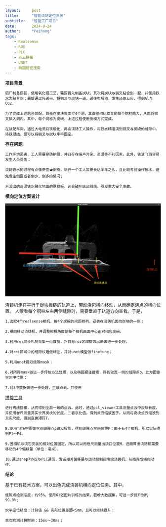 ```yaml
---
layout:     post
title:      "智能浇铸定位系统"
subtitle:   "智能工厂项目"
date:       2024-9-24
author:     "Peihong"
tags:
    - Realsense
    - ROS
    - PLC
    - 点云拼接
    - UNET
    - 椭圆极径搜索
---
```


**项目背景**

    铝厂制备铝锭，使用氧化铝工艺，需要首先制备炭块，其次将炭块与钢叉粘合到一起，并使用铁水为粘合剂；最后通过传送带，将钢叉与炭块一道，送往电解池，发生还原反应，得到Al与CO2.

    为了完成上述粘合装配，首先在炭块表面打4个洞，其直径相比钢叉的每个钢柱略大，从而将钢叉插入洞内。其中，每个洞称为炭碗，上述过程使用倒模方式完成。

    在装配车间，通过大电流将铁融化，再由浇铸工人操作，将铁水精准浇到钢叉与炭碗的缝隙中，待铁凝结，便可以将钢叉与炭块牢牢固定。

**存在问题**

    工作环境恶劣，工人需要穿防护服，并且存在噪声污染、高温等不利因素。此外，铁渣飞溅容易发生人员烫伤；

    浇铸铁水的过程有点像茶壶🫖倒茶，培养一个工人需要长达半年之久，且比较考验操作技术，避免发生倒歪或者倒少、倒多的情况;
    
    若溢出的高温铁水融化地面的厚钢板，还会破坏底部线缆，引发重大安全事故。

**横向定位方案设计**

![img](/img/青铜峡检测demo.jpg)

浇铸机走在平行于炭块板链的轨道上，带动浇包横向移动，从而确定浇点的横向位置。
    人眼看每个钢柱左右两侧缝隙时，需要垂直于轨道方向查看。于是，

    1.选取4个realsense相机，按4个炭碗的间距排列，安装在浇铸机面向炭块的一侧；

    2.横向移动浇铸机，并调整相机角度使每个相机画面中心正对相应炭碗。

    3.利用ros同步机制采集一组数据，将目标roi区域提取出来做进一步处理。

    4.对roi区域中的缝隙纹理做标注，并对unet模型做finetune；

    5.利用unet提取缝隙mask；

    6.对所得mask做进一步传统方法处理，以及椭圆极径搜索，得到较宽一侧的缝隙点p，此为图像空间中位置；

    7.对3中数据做进一步处理，生成点云，并使用
[拼接工具](https://github.com/BigJohnn/RTSTool)

    进行离线拼接，从而得到全局一致的点云。此时，通过pcl_viewer工具测量点云中炭块长度，并使用卷尺测量真实世界炭块的长度，二者求比值，得到点云缩放因子。从而将炭块点云缩放到真实尺度，得到变换矩阵T。

    8.使用T对6中图像空间缝隙点p做反投影，得到缝隙点空间位置P；由于有4个相机，所以实际得到P1～P4。

    9.因相机与浇包安装的相对位置固定，所以可以用卷尺测量出浇口位置M，进而算出浇铸机需要移动的4个偏移量（单位：毫米）。

    10.通过snap7协议与PLC通信，发送相关偏移量与运动控制指令给浇铸机，从而完成横向动作。

**结论**

基于已有技术方案，可以出色完成浇铸机横向定位任务。其中，

    缝隙点检测准度：约95%，使用61张图片训练的结果，若增大数据集，可进一步提升到约99.9%;

    水平定位精度：计算值 && 实际位置差距<5mm，且可以继续提升；

    单次检测计算时间：15ms～30ms；
    

    